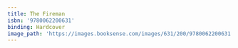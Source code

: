 ```yaml
---
title: The Fireman
isbn: '9780062200631'
binding: Hardcover
image_path: 'https://images.booksense.com/images/631/200/9780062200631.jpg'
---
```



